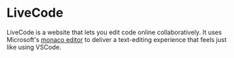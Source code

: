 # LiveCode
LiveCode is a website that lets you edit code online collaboratively. It uses Microsoft's [monaco editor](https://github.com/microsoft/monaco-editor) to deliver a text-editing experience that feels just like using VSCode.
